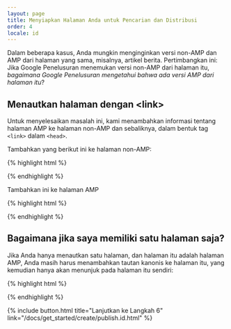```yaml
---
layout: page
title: Menyiapkan Halaman Anda untuk Pencarian dan Distribusi
order: 4
locale: id
---
```


Dalam beberapa kasus, Anda mungkin menginginkan versi non-AMP dan AMP dari halaman yang sama, misalnya, artikel berita. Pertimbangkan ini: Jika Google Penelusuran menemukan versi non-AMP dari halaman itu, *bagaimana Google Penelusuran mengetahui bahwa ada versi AMP dari halaman itu*?

## Menautkan halaman dengan &lt;link>

Untuk menyelesaikan masalah ini, kami menambahkan informasi tentang halaman AMP ke halaman non-AMP dan sebaliknya, dalam bentuk tag `<link>` dalam `<head>`.

Tambahkan yang berikut ini ke halaman non-AMP:

{% highlight html %}
<link rel="amphtml" href="https://www.example.com/url/to/amp/document.html">
{% endhighlight %}

Tambahkan ini ke halaman AMP

{% highlight html %}
<link rel="canonical" href="https://www.example.com/url/to/full/document.html">
{% endhighlight %}

## Bagaimana jika saya memiliki satu halaman saja?

Jika Anda hanya menautkan satu halaman, dan halaman itu adalah halaman AMP, Anda masih harus menambahkan tautan kanonis ke halaman itu, yang kemudian hanya akan menunjuk pada halaman itu sendiri:

{% highlight html %}
<link rel="canonical" href="https://www.example.com/url/to/amp/document.html">
{% endhighlight %}

{% include button.html title="Lanjutkan ke Langkah 6" link="/docs/get_started/create/publish.id.html" %}
